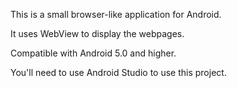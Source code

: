 This is a small browser-like application for Android.

It uses WebView to display the webpages.

Compatible with Android 5.0 and higher.

You'll need to use Android Studio to use this project.
